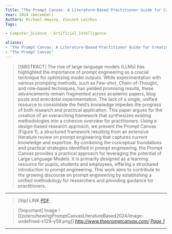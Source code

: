 ```yaml
---
Title: "The Prompt Canvas: A Literature-Based Practitioner Guide for Creating Effective Prompts in Large Language Models"
Year: 2024 (December)
Authors: Michael Hewing, Vincent Leinhos
Tags: 

- Computer_Science_-_Artificial_Intelligence

aliases: 
- "The Prompt Canvas: A Literature-Based Practitioner Guide for Creating Effective Prompts in Large Language Models"
- "The Prompt Canvas"
---
```

> [!ABSTRACT]
>The rise of large language models (LLMs) has highlighted the importance of prompt engineering as a crucial technique for optimizing model outputs. While experimentation with various prompting methods, such as Few-shot, Chain-of-Thought, and role-based techniques, has yielded promising results, these advancements remain fragmented across academic papers, blog posts and anecdotal experimentation. The lack of a single, unified resource to consolidate the field’s knowledge impedes the progress of both research and practical application. This paper argues for the creation of an overarching framework that synthesizes existing methodologies into a cohesive overview for practitioners. Using a design-based research approach, we present the Prompt Canvas (Figure 1), a structured framework resulting from an extensive literature review on prompt engineering that captures current knowledge and expertise. By combining the conceptual foundations and practical strategies identified in prompt engineering, the Prompt Canvas provides a practical approach for leveraging the potential of Large Language Models. It is primarily designed as a learning resource for pupils, students and employees, offering a structured introduction to prompt engineering. This work aims to contribute to the growing discourse on prompt engineering by establishing a unified methodology for researchers and providing guidance for practitioners.
---
> [!tip] LINK
> [PDF](zotero://select/library/items/GVRBUX3S)

> [!important] Image
> ![[zotero/hewingPromptCanvasLiteratureBased2024/image-undefined-x129-y59.png]]
> _http://www.thepromptcanvas.com/ [Page 1](zotero://open-pdf/library/items/GVRBUX3S?page=1&annotation=27KZ4595)_
---
